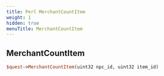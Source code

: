 ```yaml
---
title: Perl MerchantCountItem
weight: 1
hidden: true
menuTitle: MerchantCountItem
---
```

## MerchantCountItem
```perl
$quest->MerchantCountItem(uint32 npc_id, uint32 item_id)
```